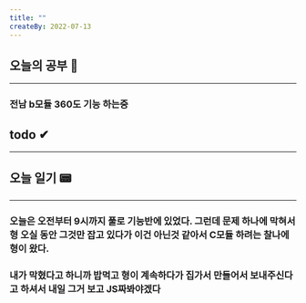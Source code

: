 ```yaml
---
title: ""
createBy: 2022-07-13
---
```

## 오늘의 공부 🎉
---
### 전남 b모듈 360도 기능 하는중

## todo ✔
---

## 오늘 일기 📟
---
### 오늘은 오전부터 9시까지 풀로 기능반에 있었다. 그런데 문제 하나에 막혀서 형 오실 동안 그것만 잡고 있다가 이건 아닌것 같아서 C모듈 하려는 찰나에 형이 왔다.
### 내가 막혔다고 하니까 밥먹고 형이 계속하다가 집가서 만들어서 보내주신다고 하셔서 내일 그거 보고 JS짜봐야겠다
